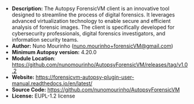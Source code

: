 - __Description:__ The Autopsy ForensicVM client is an innovative tool designed to streamline the process of digital forensics. It leverages advanced virtualization technology to enable secure and efficient analysis of forensic images. The client is specifically developed for cybersecurity professionals, digital forensics investigators, and information security teams.
- __Author:__ Nuno Mourinho (nuno.mourinho+forensicVM@gmail.com)
- __Minimum Autopsy version:__ 4.20.0
- __Module Location__: https://github.com/nunomourinho/AutopsyForensicVM/releases/tag/v1.0.2
- __Website:__ https://forensicvm-autopsy-plugin-user-manual.readthedocs.io/en/latest/
- __Source Code:__ https://github.com/nunomourinho/AutopsyForensicVM
- __License:__  EUPL-1.2 license
